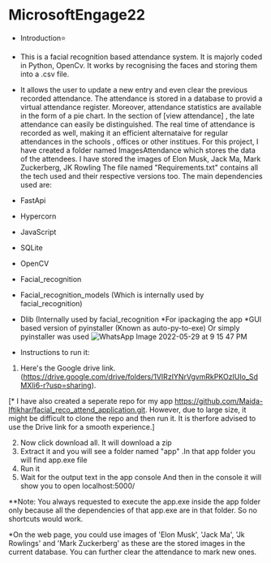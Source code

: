 # MicrosoftEngage22

* Introduction⭐
* This is a facial recognition based attendance system. It is majorly coded in Python, OpenCv. It works by recognising the faces and storing them into a .csv file. 
* It allows the user to update a new entry and even clear the previous recorded attendance. The attendance is stored in a database to provid a virtual attendance register. Moreover, attendance statistics are available in the form of a pie chart. In the section of [view attendance] , the late attendance can easily be distinguished.
The real time of attendance is recorded as well, making it an efficient alternataive for regular attendances in the schools , offices or other institues. 
For this project,
I have created a folder named ImagesAttendance which stores the data of the attendees. I have stored the images of Elon Musk, Jack Ma, Mark Zuckerberg, JK Rowling 
The file named "Requirements.txt" contains all the tech used and their respective versions too.
The main dependencies used are:
* FastApi
* Hypercorn
* JavaScript
* SQLite
* OpenCV
* Facial_recognition
* Facial_recognition_models (Which is internally used by facial_recognition)
* Dlib (Internally used by facial_recognition
*For ipackaging the app *GUI based version of pyinstaller (Known as auto-py-to-exe) Or simply pyinstaller was used 
![WhatsApp Image 2022-05-29 at 9 15 47 PM](https://user-images.githubusercontent.com/89723030/170878395-cfaab794-bb4e-4aac-bd5f-c2d812dc5fd6.jpeg)


* Instructions to run it:
1. Here's the Google drive link. (https://drive.google.com/drive/folders/1VIRzIYNrVgvmRkPKOzIUIo_SdMXIi6-r?usp=sharing).


[* I have also created a seperate repo for my app https://github.com/Maida-Iftikhar/facial_reco_attend_application.git. However, due to large size, it might be difficult to clone the repo and then run it. It is therfore advised to use the Drive link for a smooth experience.]



2. Now click download all. It will download a zip
3. Extract it and you will see a folder named "app" .In that app folder you will find app.exe file
4. Run it
5. Wait for the output text in the app console And then in the console it will show you to open localhost:5000/



**Note: You always requested to execute the app.exe inside the app folder only because all the dependencies of that app.exe are in that folder. So no shortcuts
would work.

*On the web page, you could use images of 'Elon Musk', 'Jack Ma', 'Jk Rowlings' and 'Mark Zuckerberg' as these are the stored images in the current database. You
can further clear the attendance to mark new ones. 





